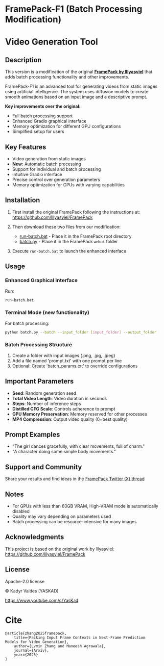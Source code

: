 # FramePack-F1 (Batch Processing Modification)  
# Video Generation Tool  

## Description  

This version is a modification of the original **[FramePack by lllyasviel](https://github.com/lllyasviel/FramePack)** that adds batch processing functionality and other improvements.  

FramePack-F1 is an advanced tool for generating videos from static images using artificial intelligence. The system uses diffusion models to create smooth animations based on an input image and a descriptive prompt.  

**Key improvements over the original:**  
- Full batch processing support  
- Enhanced Gradio graphical interface  
- Memory optimization for different GPU configurations  
- Simplified setup for users  

## Key Features  

- Video generation from static images  
- **New:** Automatic batch processing  
- Support for individual and batch processing  
- Intuitive Gradio interface  
- Precise control over generation parameters  
- Memory optimization for GPUs with varying capabilities  

## Installation  

1. First install the original FramePack following the instructions at:  
   https://github.com/lllyasviel/FramePack  

2. Then download these two files from our modification:  
   - [run-batch.bat](file_link) - Place it in the FramePack root directory  
   - [batch.py](file_link) - Place it in the FramePack `webui` folder  

3. Execute `run-batch.bat` to launch the enhanced interface  

## Usage  

### Enhanced Graphical Interface  

Run:  
```bash  
run-batch.bat  
```  

### Terminal Mode (new functionality)  

For batch processing:  
```bash  
python batch.py --batch --input_folder [input_folder] --output_folder [output_folder] --duration [duration] --seed [seed] --steps [steps]  
```  

### Batch Processing Structure  

1. Create a folder with input images (.png, .jpg, .jpeg)  
2. Add a file named 'prompt.txt' with one prompt per line  
3. Optional: Create 'batch_params.txt' to override configurations  

## Important Parameters  

- **Seed**: Random generation seed  
- **Total Video Length**: Video duration in seconds  
- **Steps**: Number of inference steps  
- **Distilled CFG Scale**: Controls adherence to prompt  
- **GPU Memory Preservation**: Memory reserved for other processes  
- **MP4 Compression**: Output video quality (0=best quality)  

## Prompt Examples  

- "The girl dances gracefully, with clear movements, full of charm."  
- "A character doing some simple body movements."  

## Support and Community  

Share your results and find ideas in the [FramePack Twitter (X) thread](https://x.com/search?q=framepack&f=live)  

## Notes  

- For GPUs with less than 60GB VRAM, High-VRAM mode is automatically disabled  
- Quality may vary depending on parameters used  
- Batch processing can be resource-intensive for many images  

## Acknowledgments  

This project is based on the original work by lllyasviel:  
https://github.com/lllyasviel/FramePack  

## License  

Apache-2.0 license  

© Kadyr Valdes (YASKAD)  

https://www.youtube.com/c/YasKad  

# Cite  

    @article{zhang2025framepack,  
        title={Packing Input Frame Contexts in Next-Frame Prediction Models for Video Generation},  
        author={Lvmin Zhang and Maneesh Agrawala},  
        journal={Arxiv},  
        year={2025}  
    }